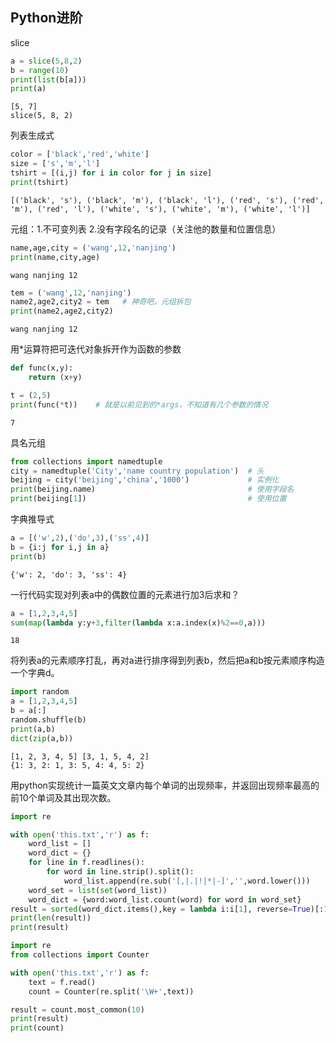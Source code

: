 ## Python进阶

slice

```Python
a = slice(5,8,2)
b = range(10)
print(list(b[a]))
print(a)
```

```
[5, 7]
slice(5, 8, 2)
```

列表生成式

```Python
color = ['black','red','white']
size = ['s','m','l']
tshirt = [(i,j) for i in color for j in size]
print(tshirt)
```

```
[('black', 's'), ('black', 'm'), ('black', 'l'), ('red', 's'), ('red', 'm'), ('red', 'l'), ('white', 's'), ('white', 'm'), ('white', 'l')]
```

元组：1.不可变列表  2.没有字段名的记录（关注他的数量和位置信息）

```python 
name,age,city = ('wang',12,'nanjing')
print(name,city,age)
```

```
wang nanjing 12
```

```Python
tem = ('wang',12,'nanjing')
name2,age2,city2 = tem   # 神奇吧，元组拆包
print(name2,age2,city2)
```

```
wang nanjing 12
```

用*运算符把可迭代对象拆开作为函数的参数

```Python
def func(x,y):
    return (x+y)

t = (2,5)
print(func(*t))    # 就是以前见到的*args，不知道有几个参数的情况
```

```
7
```

具名元组

```python 
from collections import namedtuple
city = namedtuple('City','name country population')  # 头
beijing = city('beijing','china','1000')             # 实例化 
print(beijing.name)                                  # 使用字段名
print(beijing[1])                                    # 使用位置

```

字典推导式

```python 
a = [('w',2),('do',3),('ss',4)]
b = {i:j for i,j in a}
print(b)
```

```
{'w': 2, 'do': 3, 'ss': 4}
```

一行代码实现对列表a中的偶数位置的元素进行加3后求和？

```python 
a = [1,2,3,4,5]
sum(map(lambda y:y+3,filter(lambda x:a.index(x)%2==0,a)))
```

```
18
```

将列表a的元素顺序打乱，再对a进行排序得到列表b，然后把a和b按元素顺序构造一个字典d。

```python 
import random
a = [1,2,3,4,5]
b = a[:]
random.shuffle(b)
print(a,b)
dict(zip(a,b))
```

```
[1, 2, 3, 4, 5] [3, 1, 5, 4, 2]
{1: 3, 2: 1, 3: 5, 4: 4, 5: 2}
```

用python实现统计一篇英文文章内每个单词的出现频率，并返回出现频率最高的前10个单词及其出现次数。

```Python
import re

with open('this.txt','r') as f:
    word_list = []
    word_dict = {}
    for line in f.readlines():
        for word in line.strip().split():
            word_list.append(re.sub('[,|.|!|*|-]','',word.lower()))
    word_set = list(set(word_list))
    word_dict = {word:word_list.count(word) for word in word_set}
result = sorted(word_dict.items(),key = lambda i:i[1], reverse=True)[:10]
print(len(result))
print(result)
```

```python 
import re
from collections import Counter

with open('this.txt','r') as f:
    text = f.read()
    count = Counter(re.split('\W+',text))

result = count.most_common(10)
print(result)
print(count)
```

